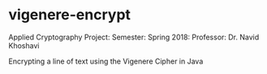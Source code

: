 # vigenere-encrypt
Applied Cryptography Project:
Semester: Spring 2018:
Professor: Dr. Navid Khoshavi

Encrypting a line of text using the Vigenere Cipher in Java
